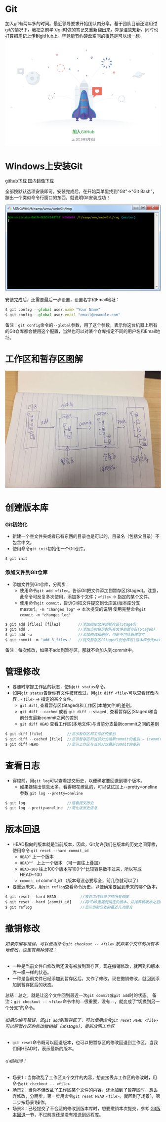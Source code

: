 # Git
加入git有两年多的时间。最近领导要求开始团队内分享。基于团队目前还没用过git的情况下。我把之前学习git时做的笔记又重新翻出来。算是温故知新。同时也打算把笔记上传到gitHub上。毕竟能节约硬盘空间的事还是可以想一想。
![img1](img/img1.png)


# Windows上安装Git
[github下载](https://git-for-windows.github.io/) 
[国内镜像下载](https://pan.baidu.com/s/1kU5OCOB#list/path=%2Fpub%2Fgit)

全部按默认选项安装即可，安装完成后，在开始菜单里找到"Git"->"Git Bash"，蹦出一个类似命令行窗口的东西，就说明Git安装成功！

![Git Bash](img/GitBash.png)

安装完成后，还需要最后一步设置，设置名字和Email地址：
````javascript
$ git config --global user.name "Your Name"
$ git config --global user.email "email@example.com"
````

备注：`git config`命令的`--global`参数，用了这个参数，表示你这台机器上所有的Git仓库都会使用这个配置，当然也可以对某个仓库指定不同的用户名和Email地址。

# 工作区和暂存区图解
![git-img](img/git-img.jpg)

# 创建版本库
### Git初始化
- 新建一个空文件夹或者已有东西的目录也是可以的，目录名（包括父目录）不包含中文。
- 使用命令`git init`初始化一个Git仓库。
````javascript
$ git init
````

### 添加文件到Git仓库
- 添加文件到Git仓库，分两步：
    * 使用命令`git add <file>`。告诉Git把文件添加到暂存区(Staged)。注意，此命令可反复多次使用，添加多个文件；`<file>` → 指定的某个文件。
    * 使用命令`git commit`，告诉Git把文件提交到仓库区(版本库分支master)。`-m "changes log"` → 本次提交的说明  使用完整命令`git commit -m "changes log"`
    
````javascript
$ git add [file1] [file2]        //添加指定文件到暂存区(Staged)
$ git add .                      //添加当前目录的所有文件到暂存区(Staged)
$ git add -u                     //添加修改和删除，但是不包括新建文件
$ git commit -m "add 3 files."   //提交暂存区(Staged)到仓库区(版本库分支master)
````
    
备注：每次修改，如果不add到暂存区，那就不会加入到commit中。

# 管理修改 
- 要随时掌握工作区的状态，使用`git status`命令。
- 如果`git status`告诉你有文件被修改过，用`git diff <file>`可以查看修改内容。`<file>` → 指定的某个文件。
    * `git diff`,   查看暂存区(Staged)和工作区(本地文件)的差别。  
    * `git diff --cached` 或者 `git diff --staged` ,   查看暂存区(Staged)和当前分支最新commit之间的差别
    * `git diff HEAD`  查看工作区(本地文件)与当前分支最新commit之间的差别    
    
````javascript
$ git diff [file]           //显示暂存区和工作区的差别
$ git diff --cached [file]  //显示暂存区和当前分支最新commit的差别 → (commit 之后暂存区是空的)
$ git diff HEAD             //显示工作区与当前分支最新commit的差别
````


# 查看日志
- 穿梭前，用`git log`可以查看提交历史，以便确定要回退到哪个版本。
    * 如果嫌输出信息太多，看得眼花缭乱的，可以试试加上--pretty=oneline参数 `git log --pretty=oneline`
   
````javascript
$ git log                   //查看提交历史
$ git log --pretty=oneline  //简化版历史信息
````
 
<a name="Git版本回退"></a>
# 版本回退
- HEAD指向的版本就是当前版本，因此，Git允许我们在版本的历史之间穿梭，使用命令 `git reset --hard commit_id`
    * `HEAD^`   上一个版本
    * `HEAD^^ `  上上一个版本 （可一直往上叠加）
    * `HEAD~100`   往上100个版本写100个^比较容易数不过来，所以写成HEAD~100
    * `commit_id`   commit_id （版本号没必要写全，前几位就可以了）
- 要重返未来，用`git reflog`查看命令历史，以便确定要回到未来的哪个版本。 
````javascript
$ git reset --hard HEAD           //放弃工作目录下的所有修改
$ git reset --hard [commit_id]    //将HEAD重置到指定的版本，并抛弃该版本之后的所有修改
$ git reflog                      //显示当前分支的最近几次提交
````

# 撤销修改
###### 如果你编写错误，可以使用命令`git checkout -- <file>` 放弃某个文件的所有本地修改，这里有两种情况：
- 一种是当前文件自修改后还没有被放到暂存区，现在撤销修改，就回到和版本库一模一样的状态。
- 一种是当前文件已经添加到暂存区后，又作了修改，现在撤销修改，就回到添加到暂存区后的状态。

总结：总之，就是让这个文件回到最近一次`git commit`或`git add`时的状态。
备注：`git checkout -- <file>`命令中的`--`很重要，没有`--`，就变成了“切换到另一个分支”的命令。

###### 如果你编写错误，还`git add`到暂存区了，可以使用命令`git reset HEAD <file>`可以把暂存区的修改撤销掉（unstage），重新放回工作区
- `git reset`命令既可以回退版本，也可以把暂存区的修改回退到工作区。当我们用HEAD时，表示最新的版本。

###### 小结时间：
- 场景1：当你改乱了工作区某个文件的内容，想直接丢弃工作区的修改时，用命令`git checkout -- <file>`
- 场景2：当你不但改乱了工作区某个文件的内容，还添加到了暂存区时，想丢弃修改，分两步，第一步用命令`git reset HEAD <file>`，就回到了场景1，第二步按场景1操作。
- 场景3：已经提交了不合适的修改到版本库时，想要撤销本次提交，参考 [Git版本回退](#Git版本回退)一节，不过前提还是没有推送到远程库。    
